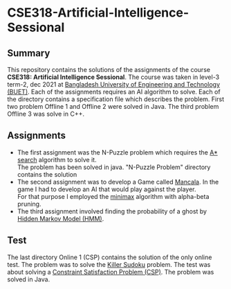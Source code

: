 # CSE318-Artificial-Intelligence-Sessional

## Summary
This repository contains the solutions of the assignments of the course <b>CSE318: Artificial Intelligence Sessional</b>. The course was taken in level-3 term-2, dec 2021 at <a href="https://www.buet.ac.bd/web/">Bangladesh University of Engineering and Technology (BUET)</a>. Each of the assignments requires an AI algorithm to solve.
Each of the directory contains a specification file which describes the problem. First two problem Offline 1 and Offline 2 were solved in Java. The third problem Offline 3 was solve in C++.

## Assignments
<ul>
    <li>The first assignment was the N-Puzzle problem which requires the <a href="https://en.wikipedia.org/wiki/A*_search_algorithm">A* search</a> algorithm to solve it.<br>
    The problem has been solved in java. "N-Puzzle Problem" directory contains the solution</li>
    <li>The second assignment was to develop a Game called <a href="https://en.wikipedia.org/wiki/Mancala">Mancala</a>. In the game I had to develop an AI that would play against the player.<br>
    For that purpose I employed the <a href="https://en.wikipedia.org/wiki/Minimax">minimax</a> algorithm with alpha-beta pruning.</li>
    <li>The third assignment involved finding the probability of a ghost by <a href="https://en.wikipedia.org/wiki/Hidden_Markov_model">Hidden Markov Model (HMM)</a>.<br>
</ul>

## Test
The last directory Online 1 (CSP) contains the solution of the only online test. The problem was to solve the <a href="https://en.wikipedia.org/wiki/Killer_sudoku">Killer Sudoku</a> problem. The test was about solving a <a href="https://en.wikipedia.org/wiki/Constraint_satisfaction_problem">Constraint Satisfaction Problem (CSP)</a>. The problem was solved in Java.